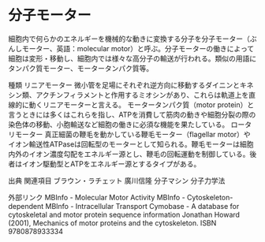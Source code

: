 # 分子モーター

細胞内で何らかのエネルギーを機械的な動きに変換する分子を分子モーター（ぶんしモーター、英語：molecular motor）と呼ぶ。分子モーターの働きによって細胞は変形・移動し、細胞内では様々な高分子の輸送が行われる。類似の用語にタンパク質モーター、モータータンパク質等。

種類
リニアモーター
微小管を足場にそれぞれ逆方向に移動するダイニンとキネシン類、アクチンフィラメントと作用するミオシンがあり、これらは軌道上を直線的に動くリニアモーターと言える。
モータータンパク質（motor protein）と言うときには多くはこれらを指し、ATPを消費して筋肉の動きや細胞分裂の際の染色体の移動、小胞輸送など細胞の働きに必須な機能を果たしている。
ロータリモーター
真正細菌の鞭毛を動かしている鞭毛モーター（flagellar motor）やイオン輸送性ATPaseは回転型のモーターとして知られる。鞭毛モーターは細胞内外のイオン濃度勾配をエネルギー源とし、鞭毛の回転運動を制御している。後者はイオン駆動型とATPをエネルギー源とするタイプがある。

出典
関連項目
ブラウン・ラチェット
廣川信隆
分子マシン
分子力学法

外部リンク
MBInfo - Molecular Motor Activity
MBInfo - Cytoskeleton-dependent MBInfo - Intracellular Transport
Cymobase - A database for cytoskeletal and motor protein sequence information
Jonathan Howard (2001), Mechanics of motor proteins and the cytoskeleton. ISBN 9780878933334